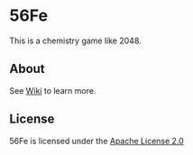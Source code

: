 # 56Fe
This is a chemistry game like 2048.
## About
See [Wiki](https://github.com/signron/56Fe/wiki) to learn more.
## License
56Fe is licensed under the [Apache License 2.0](https://github.com/gabrielecirulli/2048/blob/master/LICENSE)

